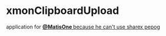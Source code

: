 # xmonClipboardUpload
application for <a href="https://github.com/MatisOne"> <b> @MatisOne </b> because he can't use sharex pepog

